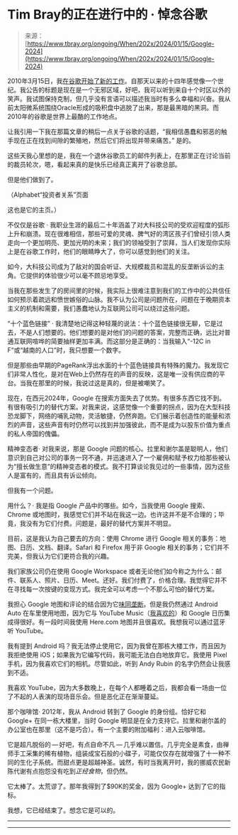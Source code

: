 <!--yml

分类：未分类

日期：2024-05-27 14:56:15

-->

# Tim Bray的正在进行中的 · 悼念谷歌

> 来源：[https://www.tbray.org/ongoing/When/202x/2024/01/15/Google-2024](https://www.tbray.org/ongoing/When/202x/2024/01/15/Google-2024)

2010年3月15日，我[在谷歌开始了新的工作](/ongoing/When/201x/2010/03/15/Joining-Google)。自那天以来的十四年感觉像一个世纪。我公告的标题是现在是一个无邪区域，好吧，我可以听到来自十个时区以外的笑声。我试图保持克制，但几乎没有言语可以描述我当时有多么幸福和兴奋。我从前太阳微系统围绕Oracle形成的吸积盘中逃脱了出来，那是最黑暗的黑洞。而2010年的谷歌是世界上最酷的工作地点。

让我引用一下我在那篇文章的稍后一点关于谷歌的话题，“我相信愚蠢和邪恶的触手现在正在找到间隙的繁殖地，然后它们将出现并带来痛苦。” 是的。

这些天我心里想的是，我在一个退休谷歌员工的邮件列表上，在那里正在讨论当前的裁员轮次，嗯，看起来真的是快乐已经真正离开了谷歌总部。

但是他们做到了。

（Alphabet“投资者关系”页面

这也是它的主页。）

不仅仅是谷歌 · 我职业生涯的最后二十年涵盖了对大科技公司的受欢迎程度的弧形上升和崩溃。现在很难相信，那些可爱的灵魂、脾气好的湾区孩子们曾经引领人类走向一个更加明亮、更加光明的未来；我们的领袖受到了崇拜，当人们发现你实际上是在谷歌工作时，他们的眼睛睁大了，你可以感觉到他们的关注。

如今，大科技公司成为了敌对的国会听证、大规模裁员和混乱的反垄断诉讼的主角。它提供的体验很少可以毫不顾忌地享受。

当我在那些发生了的房间里的时候，我实际上很难注意到我们的工作中的公共信任如何预示着疏远和愤世嫉俗的山脉。我不认为公司是问题所在，问题在于晚期资本主义的机制和需要，我们愚蠢地认为互联网公司可以绕过这些问题。

“十个蓝色链接” · 我清楚地记得这种轻蔑的说法：十个蓝色链接很无聊，它是过去，不是人们想要的。他们想要的是对他们的问题的答案，完整而正确，远比对普通互联网喧哗的简要抽样更加丰满。而这部分是正确的：当我输入“-12C in F”或“越南的人口”时，我只想要一个数字。

但是那些由早期的PageRank浮出水面的十个蓝色链接具有特殊的魔力。我发现它们非常人性化，是对在Web上仍然存在的声音的反映，这是唯一没有供应商的平台。当我在那里的时候，我说过这是真的，但是被嘲笑了。

现在，在西元2024年，Google 在搜索方面失去了优势。有很多东西它找不到。有很有吸引力的替代方案。对我来说，这感觉像一个重要的拐点，因为在大型科技恐龙脚下，网络的哺乳动物，灵活敏捷，仍然奔跑。它们展示着创造性的能量和浓烈的声音，这些声音有时仍然可以找到并加强彼此，而不是成为以股东价值为重点的私人帝国的傀儡。

精神变态者· 对我来说，那是 Google 问题的核心。拉里和谢尔盖是聪明人，他们意识到自己对公司的事务一窍不通，并迅速进入了一个雇佣和赋予权力给那些被认为“擅长做生意”的精神变态者的模式。我不打算谈论我见过的一些事情，因为这些人是富有的，而且具有诉讼倾向。

但我有一个问题。

用什么？· 我是指 Google 产品中的哪些。如今，当我使用 Google 搜索、Chrome 或地图时，我感觉它们并不站在我这一边。也许这并不是不合理的；毕竟，我没有为它们付费。问题是，最好的替代方案并不明显。

目前，这是我认为自己要去的方向：使用 Chrome 进行 Google 相关的事务：地图、日历、文档、翻译。Safari 和 Firefox 用于非 Google 相关的事务；它们并不完美，但我认为它们更符合我的兴趣。

我们家族公司仍在使用 Google Workspace 或者无论他们如今称之为什么：邮件、联系人、照片、日历、Meet。还好。我们付费了，价格合理。我觉得它并不在寻找每一次按键的变现方式。我完全可以考虑一个不那么可怕的替代方案。

我担心 Google 地图和评论的结合因为它[味同垄断](/ongoing/When/201x/2017/06/29/Fear-Google-Reviews)。但是我仍然通过 Android Auto 在车里使用地图，因为它与 YouTube Music（[我喜欢的](/ongoing/When/202x/2021/07/17/Music-Notes)）和 Google 日历集成得很好。有一段时间我使用 Here.com 地图并且很喜欢。我想我可以通过蓝牙听 YouTube。

我有提到 Android 吗？我无法停止使用它，因为我曾在那栋大楼工作，而且因为我拒绝使用 iOS；如果我为它编写代码，我可能无法白白地放弃它。我使用 Pixel 手机，因为我喜欢它们的相机。尽管如此，听到 Andy Rubin 的名字仍然会让我感到不适。

我喜欢 YouTube，因为大多数晚上，在每个人都睡着之后，我都会看一场由一位了不起的人表演的现场音乐会。但是恶化正在渐渐蔓延。

那个咖啡馆· 2012年，我从 Android 转到了 Google 的身份组。恰好它和 Google+ 在同一栋大楼里，当时 Google 明显是在全力支持它。拉里和谢尔盖的办公室也在那里（这不是巧合）。有一个主要的附加福利：进入云咖啡馆。

它是超凡脱俗的 — 好吧，有点自命不凡 — 几乎难以置信。几乎完全是素食，由禅师手工采集的稀有植物，组装成宝石般的小碟子，可能仅仅存在就增强了十一种不同的生化子系统。而甜点更是超越神圣。诚然，有时当我离开时，我的挪威农民新陈代谢有点抱怨没有吃到*正经食物*，但仍然。

它太棒了。太荒谬了。那年我得到了$90K的奖金，因为 Google+ 达到了它的指标。

我想，它已经结束了。想念它是可以的。

* * *

* * *
